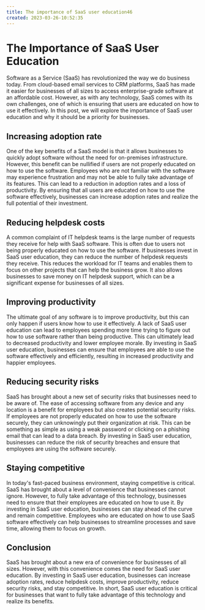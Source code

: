 ```yaml
---
title: The importance of SaaS user education46
created: 2023-03-26-10:52:35
---
```


# The Importance of SaaS User Education

Software as a Service (SaaS) has revolutionized the way we do business today. From cloud-based email services to CRM platforms, SaaS has made it easier for businesses of all sizes to access enterprise-grade software at an affordable cost. However, as with any technology, SaaS comes with its own challenges, one of which is ensuring that users are educated on how to use it effectively. In this post, we will explore the importance of SaaS user education and why it should be a priority for businesses.

## Increasing adoption rate

One of the key benefits of a SaaS model is that it allows businesses to quickly adopt software without the need for on-premises infrastructure. However, this benefit can be nullified if users are not properly educated on how to use the software. Employees who are not familiar with the software may experience frustration and may not be able to fully take advantage of its features. This can lead to a reduction in adoption rates and a loss of productivity. By ensuring that all users are educated on how to use the software effectively, businesses can increase adoption rates and realize the full potential of their investment.

## Reducing helpdesk costs

A common complaint of IT helpdesk teams is the large number of requests they receive for help with SaaS software. This is often due to users not being properly educated on how to use the software. If businesses invest in SaaS user education, they can reduce the number of helpdesk requests they receive. This reduces the workload for IT teams and enables them to focus on other projects that can help the business grow. It also allows businesses to save money on IT helpdesk support, which can be a significant expense for businesses of all sizes.

## Improving productivity

The ultimate goal of any software is to improve productivity, but this can only happen if users know how to use it effectively. A lack of SaaS user education can lead to employees spending more time trying to figure out how to use software rather than being productive. This can ultimately lead to decreased productivity and lower employee morale. By investing in SaaS user education, businesses can ensure that employees are able to use the software effectively and efficiently, resulting in increased productivity and happier employees.

## Reducing security risks

SaaS has brought about a new set of security risks that businesses need to be aware of. The ease of accessing software from any device and any location is a benefit for employees but also creates potential security risks. If employees are not properly educated on how to use the software securely, they can unknowingly put their organization at risk. This can be something as simple as using a weak password or clicking on a phishing email that can lead to a data breach. By investing in SaaS user education, businesses can reduce the risk of security breaches and ensure that employees are using the software securely.

## Staying competitive

In today's fast-paced business environment, staying competitive is critical. SaaS has brought about a level of convenience that businesses cannot ignore. However, to fully take advantage of this technology, businesses need to ensure that their employees are educated on how to use it. By investing in SaaS user education, businesses can stay ahead of the curve and remain competitive. Employees who are educated on how to use SaaS software effectively can help businesses to streamline processes and save time, allowing them to focus on growth.

## Conclusion

SaaS has brought about a new era of convenience for businesses of all sizes. However, with this convenience comes the need for SaaS user education. By investing in SaaS user education, businesses can increase adoption rates, reduce helpdesk costs, improve productivity, reduce security risks, and stay competitive. In short, SaaS user education is critical for businesses that want to fully take advantage of this technology and realize its benefits.
